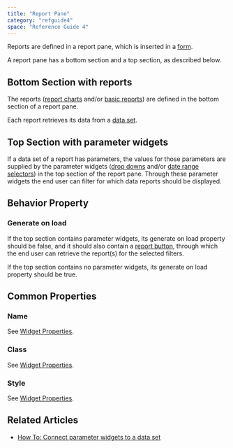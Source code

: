 ```yaml
---
title: "Report Pane"
category: "refguide4"
space: "Reference Guide 4"
---
```

Reports are defined in a report pane, which is inserted in a [form](https://world.mendix.com/display/refguide3/Forms).

A report pane has a bottom section and a top section, as described below.

## Bottom Section with reports

The reports ([report charts](https://world.mendix.com/display/refguide3/Report+Chart) and/or [basic reports](https://world.mendix.com/display/refguide3/Basic+Reports)) are defined in the bottom section of a report pane.

Each report retrieves its data from a [data set](https://world.mendix.com/display/refguide3/Data+Sets).

## Top Section with parameter widgets

If a data set of a report has parameters, the values for those parameters are supplied by the parameter widgets ([drop downs](https://world.mendix.com/display/refguide3/Drop+Down) and/or [date range selectors](https://world.mendix.com/display/refguide3/Date+Range+Selector)) in the top section of the report pane. Through these parameter widgets the end user can filter for which data reports should be displayed.

## Behavior Property

### Generate on load

If the top section contains parameter widgets, its generate on load property should be false, and it should also contain a [report button](https://world.mendix.com/display/refguide3/Report+Button), through which the end user can retrieve the report(s) for the selected filters.

If the top section contains no parameter widgets, its generate on load property should be true.

## Common Properties

### Name

See [Widget Properties](https://world.mendix.com/display/refguide3/Widget+Properties#WidgetProperties-CommonProperties).

### Class

See [Widget Properties](https://world.mendix.com/display/refguide3/Widget+Properties#WidgetProperties-CommonProperties).

### Style

See [Widget Properties](https://world.mendix.com/display/refguide3/Widget+Properties#WidgetProperties-CommonProperties).

## Related Articles

*   [How To: Connect parameter widgets to a data set](https://world.mendix.com/display/howto25/Connect+parameter+widgets+to+a+data+set)